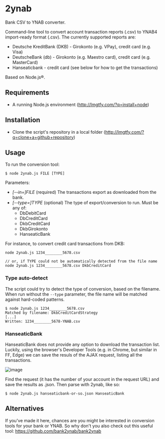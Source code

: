 # 2ynab
Bank CSV to YNAB converter.

Command-line tool to convert account transaction reports (.csv) to YNAB4 import-ready format (.csv). The currently supported reports are:
- Deutsche KreditBank (DKB) - Girokonto (e.g. VPay), credit card (e.g. Visa)
- DeutscheBank (db) - Girokonto (e.g. Maestro card), credit card (e.g. MasterCard)
- Hanseaticbank - credit card (see below for how to get the transactions)

Based on Node.js®.

## Requirements
- A running Node.js environment (http://lmgtfy.com/?q=install+node)

## Installation
- Clone the script's repository in a local folder (http://lmgtfy.com/?q=clone+a+github+repository)

## Usage

To run the conversion tool:

```
$ node 2ynab.js FILE [TYPE]
```

Parameters:
- _[--in=]FILE_ (required) The transactions export as downloaded from the bank.
- _[--type=]TYPE_ (optional) The type of export/conversion to run. Must be any of:
  - DbDebitCard
  - DbCreditCard
  - DkbCreditCard
  - DkbGirokonto
  - HanseaticBank

For instance, to convert credit card transactions from DKB:

```
node 2ynab.js 1234________5678.csv

// or, if TYPE could not be automatically detected from the file name
node 2ynab.js 1234________5678.csv DkbCreditCard
```

### Type auto-detect
The script could try to detect the type of conversion, based on the filename. When run without the `--type` parameter, the file name will be matched against hard-coded patterns.

```
$ node 2ynab.js 1234________5678.csv
Matched by filename: DkbCreditCardStrategy
[...]
Written: 1234________5678-YNAB.csv
```

### HanseaticBank
HanseaticBank does not provide any option to download the transaction list. Luckily, using the browser's Developer Tools (e.g. in Chrome, but similar in FF, Edge) we can save the resuls of the AJAX request, listing all the transactions. 

![image](https://user-images.githubusercontent.com/8949578/197753328-3adce229-1013-41a6-a06f-209ee59a37b3.png)

Find the request (it has the number of your account in the request URL) and save the results as .json. Then parse with 2ynab, like so:

```
$ node 2ynab.js hanseaticbank-or-so.json HanseaticBank
```

## Alternatives
If you've made it here, chances are you might be interested in conversion tools for your bank or YNAB. So why don't you also check out this useful tool: https://github.com/bank2ynab/bank2ynab
